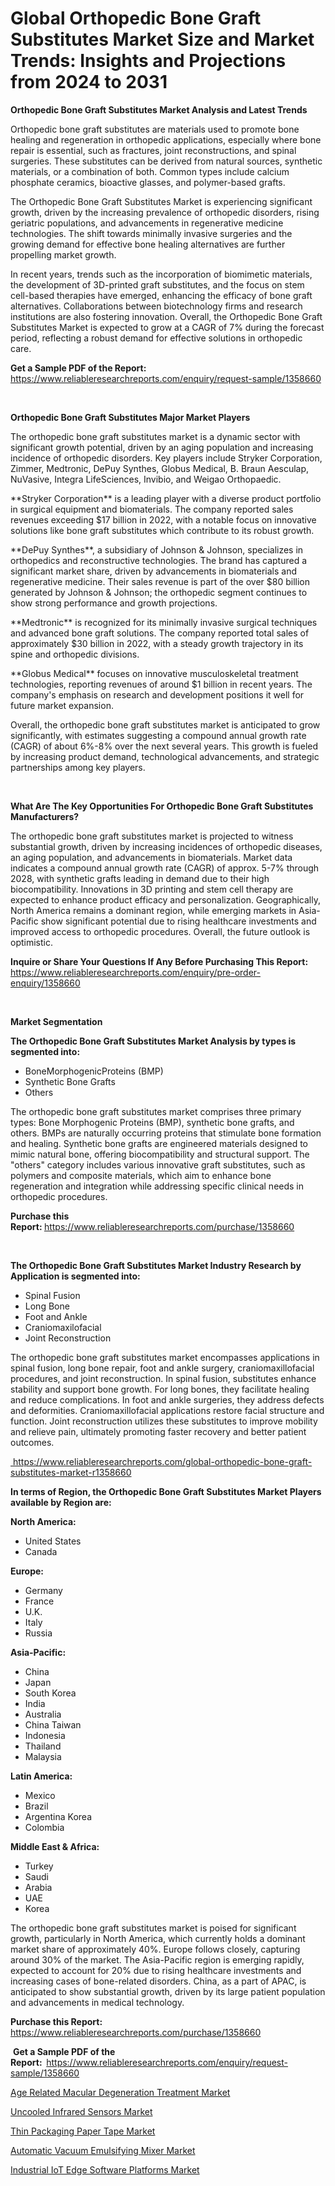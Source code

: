 <p><h1>Global Orthopedic Bone Graft Substitutes Market Size and Market Trends: Insights and Projections from 2024 to 2031</h1></p><p><strong>Orthopedic Bone Graft Substitutes Market Analysis and Latest Trends</strong></p>
<p><p>Orthopedic bone graft substitutes are materials used to promote bone healing and regeneration in orthopedic applications, especially where bone repair is essential, such as fractures, joint reconstructions, and spinal surgeries. These substitutes can be derived from natural sources, synthetic materials, or a combination of both. Common types include calcium phosphate ceramics, bioactive glasses, and polymer-based grafts. </p><p>The Orthopedic Bone Graft Substitutes Market is experiencing significant growth, driven by the increasing prevalence of orthopedic disorders, rising geriatric populations, and advancements in regenerative medicine technologies. The shift towards minimally invasive surgeries and the growing demand for effective bone healing alternatives are further propelling market growth. </p><p>In recent years, trends such as the incorporation of biomimetic materials, the development of 3D-printed graft substitutes, and the focus on stem cell-based therapies have emerged, enhancing the efficacy of bone graft alternatives. Collaborations between biotechnology firms and research institutions are also fostering innovation. Overall, the Orthopedic Bone Graft Substitutes Market is expected to grow at a CAGR of 7% during the forecast period, reflecting a robust demand for effective solutions in orthopedic care.</p></p>
<p><strong>Get a Sample PDF of the Report:&nbsp;</strong> <a href="https://www.reliableresearchreports.com/enquiry/request-sample/1358660?utm_campaign=16&utm_medium=2&utm_source=Github&utm_content=ia&utm_term=05122024&utm_id=orthopedic-bone-graft-substitutes">https://www.reliableresearchreports.com/enquiry/request-sample/1358660</a></p>
<p>&nbsp;</p>
<p><strong>Orthopedic Bone Graft Substitutes Major Market Players</strong></p>
<p><p>The orthopedic bone graft substitutes market is a dynamic sector with significant growth potential, driven by an aging population and increasing incidence of orthopedic disorders. Key players include Stryker Corporation, Zimmer, Medtronic, DePuy Synthes, Globus Medical, B. Braun Aesculap, NuVasive, Integra LifeSciences, Invibio, and Weigao Orthopaedic.</p><p>**Stryker Corporation** is a leading player with a diverse product portfolio in surgical equipment and biomaterials. The company reported sales revenues exceeding $17 billion in 2022, with a notable focus on innovative solutions like bone graft substitutes which contribute to its robust growth. </p><p>**DePuy Synthes**, a subsidiary of Johnson & Johnson, specializes in orthopedics and reconstructive technologies. The brand has captured a significant market share, driven by advancements in biomaterials and regenerative medicine. Their sales revenue is part of the over $80 billion generated by Johnson & Johnson; the orthopedic segment continues to show strong performance and growth projections.</p><p>**Medtronic** is recognized for its minimally invasive surgical techniques and advanced bone graft solutions. The company reported total sales of approximately $30 billion in 2022, with a steady growth trajectory in its spine and orthopedic divisions.</p><p>**Globus Medical** focuses on innovative musculoskeletal treatment technologies, reporting revenues of around $1 billion in recent years. The company's emphasis on research and development positions it well for future market expansion.</p><p>Overall, the orthopedic bone graft substitutes market is anticipated to grow significantly, with estimates suggesting a compound annual growth rate (CAGR) of about 6%-8% over the next several years. This growth is fueled by increasing product demand, technological advancements, and strategic partnerships among key players.</p></p>
<p>&nbsp;</p>
<p><strong>What Are The Key Opportunities For Orthopedic Bone Graft Substitutes Manufacturers?</strong></p>
<p><p>The orthopedic bone graft substitutes market is projected to witness substantial growth, driven by increasing incidences of orthopedic diseases, an aging population, and advancements in biomaterials. Market data indicates a compound annual growth rate (CAGR) of approx. 5-7% through 2028, with synthetic grafts leading in demand due to their high biocompatibility. Innovations in 3D printing and stem cell therapy are expected to enhance product efficacy and personalization. Geographically, North America remains a dominant region, while emerging markets in Asia-Pacific show significant potential due to rising healthcare investments and improved access to orthopedic procedures. Overall, the future outlook is optimistic.</p></p>
<p><strong>Inquire or Share Your Questions If Any Before Purchasing This Report:</strong> <a href="https://www.reliableresearchreports.com/enquiry/pre-order-enquiry/1358660?utm_campaign=16&utm_medium=2&utm_source=Github&utm_content=ia&utm_term=05122024&utm_id=orthopedic-bone-graft-substitutes">https://www.reliableresearchreports.com/enquiry/pre-order-enquiry/1358660</a></p>
<p>&nbsp;</p>
<p><strong>Market Segmentation</strong></p>
<p><strong>The Orthopedic Bone Graft Substitutes Market Analysis by types is segmented into:</strong></p>
<p><ul><li>BoneMorphogenicProteins (BMP)</li><li>Synthetic Bone Grafts</li><li>Others</li></ul></p>
<p><p>The orthopedic bone graft substitutes market comprises three primary types: Bone Morphogenic Proteins (BMP), synthetic bone grafts, and others. BMPs are naturally occurring proteins that stimulate bone formation and healing. Synthetic bone grafts are engineered materials designed to mimic natural bone, offering biocompatibility and structural support. The "others" category includes various innovative graft substitutes, such as polymers and composite materials, which aim to enhance bone regeneration and integration while addressing specific clinical needs in orthopedic procedures.</p></p>
<p><strong>Purchase this Report:&nbsp;</strong><a href="https://www.reliableresearchreports.com/purchase/1358660?utm_campaign=16&utm_medium=2&utm_source=Github&utm_content=ia&utm_term=05122024&utm_id=orthopedic-bone-graft-substitutes">https://www.reliableresearchreports.com/purchase/1358660</a></p>
<p>&nbsp;</p>
<p><strong>The Orthopedic Bone Graft Substitutes Market Industry Research by Application is segmented into:</strong></p>
<p><ul><li>Spinal Fusion</li><li>Long Bone</li><li>Foot and Ankle</li><li>Craniomaxilofacial</li><li>Joint Reconstruction</li></ul></p>
<p><p>The orthopedic bone graft substitutes market encompasses applications in spinal fusion, long bone repair, foot and ankle surgery, craniomaxillofacial procedures, and joint reconstruction. In spinal fusion, substitutes enhance stability and support bone growth. For long bones, they facilitate healing and reduce complications. In foot and ankle surgeries, they address defects and deformities. Craniomaxillofacial applications restore facial structure and function. Joint reconstruction utilizes these substitutes to improve mobility and relieve pain, ultimately promoting faster recovery and better patient outcomes.</p></p>
<p><a href="https://www.reliableresearchreports.com/global-orthopedic-bone-graft-substitutes-market-r1358660?utm_campaign=16&utm_medium=2&utm_source=Github&utm_content=ia&utm_term=05122024&utm_id=orthopedic-bone-graft-substitutes">&nbsp;https://www.reliableresearchreports.com/global-orthopedic-bone-graft-substitutes-market-r1358660</a></p>
<p><strong>In terms of Region, the Orthopedic Bone Graft Substitutes Market Players available by Region are:</strong></p>
<p>
    <p> <strong> North America: </strong>
        <ul>
            <li>United States</li>
            <li>Canada</li>
        </ul>
        </p> 
    <p> <strong> Europe: </strong>
        <ul>
            <li>Germany</li>
            <li>France</li>
            <li>U.K.</li>
            <li>Italy</li>
            <li>Russia</li>
        </ul>
        </p> 
    <p> <strong> Asia-Pacific: </strong>
        <ul>
            <li>China</li>
            <li>Japan</li>
            <li>South Korea</li>
            <li>India</li>
            <li>Australia</li>
            <li>China Taiwan</li>
            <li>Indonesia</li>
            <li>Thailand</li>
            <li>Malaysia</li>
        </ul>
        </p> 
    <p> <strong> Latin America: </strong>
        <ul>
            <li>Mexico</li>
            <li>Brazil</li>
            <li>Argentina Korea</li>
            <li>Colombia</li>
        </ul>
        </p> 
    <p> <strong> Middle East & Africa: </strong>
        <ul>
            <li>Turkey</li>
            <li>Saudi</li>
            <li>Arabia</li>
            <li>UAE</li>
            <li>Korea</li>
        </ul>
    </p>
    </p>
<p><p>The orthopedic bone graft substitutes market is poised for significant growth, particularly in North America, which currently holds a dominant market share of approximately 40%. Europe follows closely, capturing around 30% of the market. The Asia-Pacific region is emerging rapidly, expected to account for 20% due to rising healthcare investments and increasing cases of bone-related disorders. China, as a part of APAC, is anticipated to show substantial growth, driven by its large patient population and advancements in medical technology.</p></p>
<p><strong>Purchase this Report: </strong><a href="https://www.reliableresearchreports.com/purchase/1358660?utm_campaign=16&utm_medium=2&utm_source=Github&utm_content=ia&utm_term=05122024&utm_id=orthopedic-bone-graft-substitutes">https://www.reliableresearchreports.com/purchase/1358660</a></p>
<p>&nbsp;<strong>Get a Sample PDF of the Report:&nbsp;&nbsp;</strong><a href="https://www.reliableresearchreports.com/enquiry/request-sample/1358660?utm_campaign=16&utm_medium=2&utm_source=Github&utm_content=ia&utm_term=05122024&utm_id=orthopedic-bone-graft-substitutes">https://www.reliableresearchreports.com/enquiry/request-sample/1358660</a></p>
<p><strong></strong></p>
<p><p><a href="https://www.linkedin.com/pulse/market-trends-age-related-macular-degeneration-treatment-industry-wmvcf?utm_campaign=16&utm_medium=2&utm_source=Github&utm_content=ia&utm_term=05122024&utm_id=orthopedic-bone-graft-substitutes">Age Related Macular Degeneration Treatment Market</a></p><p><a href="https://github.com/JosephineMcguire65/Market-Research-Report-List-1/blob/main/uncooled-infrared-sensors-market.md?utm_campaign=16&utm_medium=2&utm_source=Github&utm_content=ia&utm_term=05122024&utm_id=orthopedic-bone-graft-substitutes">Uncooled Infrared Sensors Market</a></p><p><a href="https://issuu.com/reportprime-2/docs/thin-packaging-paper-tape-market-size-2030.pptx?utm_campaign=16&utm_medium=2&utm_source=Github&utm_content=ia&utm_term=05122024&utm_id=orthopedic-bone-graft-substitutes">Thin Packaging Paper Tape Market</a></p><p><a href="https://issuu.com/reportprime-2/docs/automatic-vacuum-emulsifying-mixer-market-size-203?utm_campaign=16&utm_medium=2&utm_source=Github&utm_content=ia&utm_term=05122024&utm_id=orthopedic-bone-graft-substitutes">Automatic Vacuum Emulsifying Mixer Market</a></p><p><a href="https://www.linkedin.com/pulse/industrial-iot-edge-software-platforms-market-analysis-driving-deeqf?utm_campaign=16&utm_medium=2&utm_source=Github&utm_content=ia&utm_term=05122024&utm_id=orthopedic-bone-graft-substitutes">Industrial IoT Edge Software Platforms Market</a></p></p>